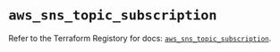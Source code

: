 # `aws_sns_topic_subscription`

Refer to the Terraform Registory for docs: [`aws_sns_topic_subscription`](https://registry.terraform.io/providers/hashicorp/aws/3.76.1/docs/resources/sns_topic_subscription).
